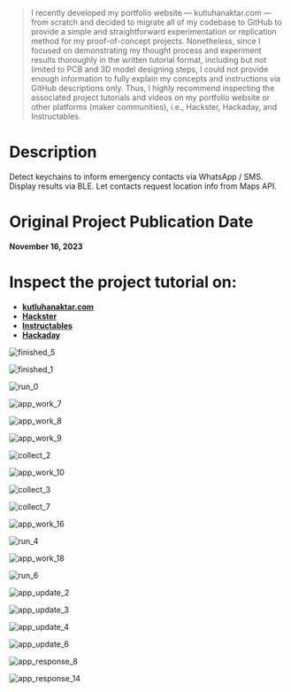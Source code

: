 > I recently developed my portfolio website — kutluhanaktar.com — from scratch and decided to migrate all of my codebase to GitHub to provide a simple and straightforward experimentation or replication method for my proof-of-concept projects. Nonetheless, since I focused on demonstrating my thought process and experiment results thoroughly in the written tutorial format, including but not limited to PCB and 3D model designing steps, I could not provide enough information to fully explain my concepts and instructions via GitHub descriptions only. Thus, I highly recommend inspecting the associated project tutorials and videos on my portfolio website or other platforms (maker communities), i.e., Hackster, Hackaday, and Instructables.

# Description

Detect keychains to inform emergency contacts via WhatsApp / SMS. Display results via BLE. Let contacts request location info from Maps API.

# Original Project Publication Date

**November 16, 2023**

# Inspect the project tutorial on:

- **[kutluhanaktar.com](https://www.kutluhanaktar.com/projects/AI_driven_BLE_Travel_Emergency_Assistant/)**
- **[Hackster](https://www.hackster.io/kutluhan-aktar/ai-driven-ble-travel-emergency-assistant-w-twilio-a948b0)**
- **[Instructables](https://www.instructables.com/AI-driven-BLE-Travel-Emergency-Assistant-W-Twilio/)**
- **[Hackaday](https://hackaday.io/project/193653-ai-driven-ble-travel-emergency-assistant)**

![finished_5](https://github.com/user-attachments/assets/f778a5dc-73fa-4463-81e0-bc11034bfd3f)

![finished_1](https://github.com/user-attachments/assets/024843b0-3a79-4f5e-807d-147b56dff245)

![run_0](https://github.com/user-attachments/assets/a4027113-bf6e-4adc-bbd9-d60d85cd6fa6)

![app_work_7](https://github.com/user-attachments/assets/dbd39128-e27c-4c3c-aae0-e3edb1024b1e)

![app_work_8](https://github.com/user-attachments/assets/7a312493-7241-408c-85d6-dead72d6969b)

![app_work_9](https://github.com/user-attachments/assets/95fced9b-8968-407b-8db4-13579cf88f76)

![collect_2](https://github.com/user-attachments/assets/9747c815-6785-4422-9c4a-b770acabe1bd)

![app_work_10](https://github.com/user-attachments/assets/6fa4a885-6bcb-489c-b0c0-fe4882bf58c3)

![collect_3](https://github.com/user-attachments/assets/9584cd9e-26b1-4d47-8c3f-68380dbc520d)

![collect_7](https://github.com/user-attachments/assets/eead6c46-0138-4c8e-9e64-4db75b723bd7)

![app_work_16](https://github.com/user-attachments/assets/a41eacd2-0d49-4b74-918f-c3e4351cbf59)

![run_4](https://github.com/user-attachments/assets/e41f35fc-ad8b-4958-8428-d800d3226547)

![app_work_18](https://github.com/user-attachments/assets/5275df7e-c1e8-45d7-8252-8eafd43bf91f)

![run_6](https://github.com/user-attachments/assets/60341358-a8e9-4ef9-899d-d1ac9595abc5)

![app_update_2](https://github.com/user-attachments/assets/b6e0173d-1ceb-494b-a422-43ca518c46da)

![app_update_3](https://github.com/user-attachments/assets/eb2f8a0f-3c4f-47b6-9639-b7f8df5c2f39)

![app_update_4](https://github.com/user-attachments/assets/5d657ae0-a310-47ac-b34a-803e643cca32)

![app_update_6](https://github.com/user-attachments/assets/120b28b2-f4ea-42ca-9dc4-747be57da3c2)

![app_response_8](https://github.com/user-attachments/assets/7290b16f-2cd5-48d7-af01-ffa035f1f20b)

![app_response_14](https://github.com/user-attachments/assets/69f400d2-1d51-40fa-a7e6-abcb1b9bc81b)

